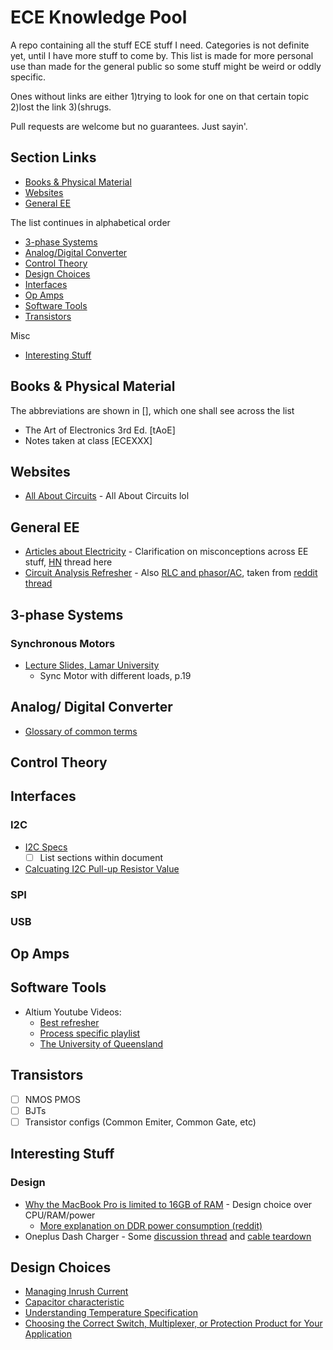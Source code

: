 # ECE Knowledge Pool
A repo containing all the stuff ECE stuff I need. Categories is not definite yet, until I have more stuff to come by. This list is made for more personal use than made for the general public so some stuff might be weird or oddly specific. 

Ones without links are either 1)trying to look for one on that certain topic 2)lost the link 3)(shrugs. 

Pull requests are welcome but no guarantees. Just sayin'.

## Section Links
- [Books & Physical Material](#books--physical-material)
- [Websites](#websites)
- [General EE](#general-ee)

The list continues in alphabetical order
- [3-phase Systems](#3-phase-systems)
- [Analog/Digital Converter](#analog-digital-converter)
- [Control Theory](#control-theory)
- [Design Choices](#design-choices)
- [Interfaces](#interfaces)
- [Op Amps](#op-amps)
- [Software Tools](#software-tools)
- [Transistors](#transistors)

Misc
- [Interesting Stuff](#interesting-stuff)

## Books & Physical Material
The abbreviations are shown in [], which one shall see across the list
- The Art of Electronics 3rd Ed. [tAoE]
- Notes taken at class [ECEXXX]

## Websites
- [All About Circuits](http://www.allaboutcircuits.com/education/) - All About Circuits lol

## General EE
- [Articles about Electricity](http://amasci.com/ele-edu.html) - Clarification on misconceptions across EE stuff, [HN](https://news.ycombinator.com/item?id=12894192) thread here
- [Circuit Analysis Refresher](http://imgur.com/a/kCt5O) - Also [RLC and phasor/AC](https://i.imgur.com/Y3Nj8wZ.jpg), taken from [reddit thread](https://www.reddit.com/r/ECE/comments/5dtt6p/intro_to_ece_toolbox_of_equations_and_concepts/)

## 3-phase Systems
### Synchronous Motors
- [Lecture Slides, Lamar University](http://doctord.dyndns.org/Courses/Textbooks/Chapman/Lecture%2007%20-%20Synchronous%20machines.pdf)
  - Sync Motor with different loads, p.19
  
## Analog/ Digital Converter
- [Glossary of common terms](https://www.maximintegrated.com/en/app-notes/index.mvp/id/641)

## Control Theory

## Interfaces
### I2C
- [I2C Specs](http://www.nxp.com/documents/user_manual/UM10204.pdf)
  - [ ] List sections within document
- [Calcuating I2C Pull-up Resistor Value](http://www.ti.com/lit/an/slva689/slva689.pdf)

### SPI

### USB

## Op Amps

## Software Tools
- Altium Youtube Videos:
  - [Best refresher](https://www.youtube.com/watch?v=Y7PY1nBtImk)
  - [Process specific playlist](https://www.youtube.com/watch?v=TTr7_SN2b8Y&list=PL8F4DA35708A12E06)
  - [The University of Queensland](https://www.youtube.com/channel/UCOlRRMpgVVtVi4ZxmSMQMFA/videos)
  
## Transistors
- [ ] NMOS PMOS
- [ ] BJTs
- [ ] Transistor configs (Common Emiter, Common Gate, etc)

## Interesting Stuff
### Design
- [Why the MacBook Pro is limited to 16GB of RAM](https://macdaddy.io/macbook-pro-limited-16gb-ram/) - Design choice over CPU/RAM/power
  - [More explanation on DDR power consumption (reddit)](https://www.reddit.com/r/hardware/comments/5dimal/lpddr3_vs_ddr4_power_usage/)
- Oneplus Dash Charger - Some [discussion thread](https://forums.oneplus.net/threads/what-is-the-oneplus-3-dash-charging-sync-cable-doing-internally-lets-probe-it.456017/) and [cable teardown](http://www.chongdiantou.com/wp/archives/1672.html)

## Design Choices
- [Managing Inrush Current](http://www.ti.com/lit/an/slva670a/slva670a.pdf)
- [Capacitor characteristic](http://ksim.kemet.com/)
- [Understanding Temperature Specification](http://www.cypress.com/file/38656/download)
- [Choosing the Correct Switch, Multiplexer, or Protection Product for Your Application](http://www.analog.com/media/en/news-marketing-collateral/product-selection-guide/Choosing_Switches_or_Muxes.pdf)
